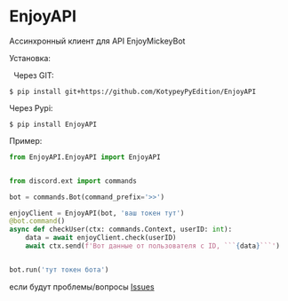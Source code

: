 # EnjoyAPI

Ассинхронный клиент для API EnjoyMickeyBot

Установка:





  Через GIT:

```shell
$ pip install git+https://github.com/KotypeyPyEdition/EnjoyAPI
```

Через Pypi:

```shell
$ pip install EnjoyAPI
```

Пример:

```py
from EnjoyAPI.EnjoyAPI import EnjoyAPI


from discord.ext import commands

bot = commands.Bot(command_prefix='>>')

enjoyClient = EnjoyAPI(bot, 'ваш токен тут')
@bot.command()
async def checkUser(ctx: commands.Context, userID: int):
    data = await enjoyClient.check(userID)
    await ctx.send(f'Вот данные от пользователя с ID, ```{data}```')


bot.run('тут токен бота')
```





если будут проблемы/вопросы [Issues](https://github.com/KotypeyPyEdition/EnjoyAPI/issues)
